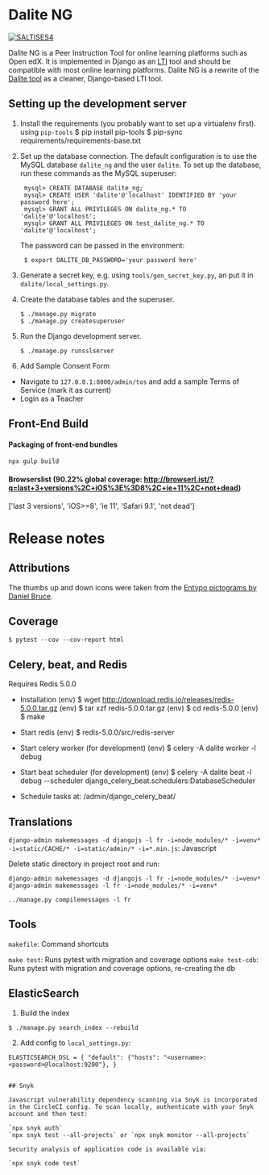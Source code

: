 # Dalite NG

[![SALTISES4](https://circleci.com/gh/SALTISES4/dalite-ng.svg?style=svg)](https://app.circleci.com/pipelines/github/SALTISES4/dalite-ng)

Dalite NG is a Peer Instruction Tool for online learning platforms such as Open edX. It is implemented in Django as an [LTI](https://en.m.wikipedia.org/wiki/Learning_Tools_Interoperability) tool and should be compatible with most online learning platforms. Dalite NG is a rewrite of the [Dalite tool][old-dalite] as a cleaner, Django-based LTI tool.

[old-dalite]: https://github.com/open-craft/edu8-dalite/

## Setting up the development server

1.  Install the requirements (you probably want to set up a virtualenv first).
    using `pip-tools`
    $ pip install pip-tools
    $ pip-sync requirements/requirements-base.txt

2.  Set up the database connection. The default configuration is to use the
    MySQL database `dalite_ng` and the user `dalite`. To set up the database,
    run these commands as the MySQL superuser:

         mysql> CREATE DATABASE dalite_ng;
         mysql> CREATE USER 'dalite'@'localhost' IDENTIFIED BY 'your password here';
         mysql> GRANT ALL PRIVILEGES ON dalite_ng.* TO 'dalite'@'localhost';
         mysql> GRANT ALL PRIVILEGES ON test_dalite_ng.* TO 'dalite'@'localhost';

    The password can be passed in the environment:

         $ export DALITE_DB_PASSWORD='your password here'

3.  Generate a secret key, e.g. using `tools/gen_secret_key.py`, an put it in
    `dalite/local_settings.py`.

4.  Create the database tables and the superuser.

        $ ./manage.py migrate
        $ ./manage.py createsuperuser

5.  Run the Django development server.

        $ ./manage.py runsslserver

6.  Add Sample Consent Form

- Navigate to `127.0.0.1:8000/admin/tos` and add a sample Terms of Service (mark it as current)
- Login as a Teacher

## Front-End Build

#### Packaging of front-end bundles

`npx gulp build`

#### Browserslist (90.22% global coverage: http://browserl.ist/?q=last+3+versions%2C+iOS%3E%3D8%2C+ie+11%2C+not+dead)

['last 3 versions', 'iOS>=8', 'ie 11', 'Safari 9.1', 'not dead']

# Release notes

## Attributions

The thumbs up and down icons were taken from the [Entypo pictograms by Daniel
Bruce][entypo].

[entypo]: http://www.entypo.com/

## Coverage

`$ pytest --cov --cov-report html`

## Celery, beat, and Redis

Requires Redis 5.0.0

- Installation
  (env) $ wget http://download.redis.io/releases/redis-5.0.0.tar.gz
  (env) $ tar xzf redis-5.0.0.tar.gz
  (env) $ cd redis-5.0.0
  (env) $ make

- Start redis
  (env) $ redis-5.0.0/src/redis-server

- Start celery worker (for development)
  (env) $ celery -A dalite worker -l debug

- Start beat scheduler (for development)
  (env) $ celery -A dalite beat -l debug --scheduler django_celery_beat.schedulers:DatabaseScheduler

- Schedule tasks at: /admin/django_celery_beat/

## Translations

`django-admin makemessages -d djangojs -l fr -i=node_modules/* -i=venv* -i=static/CACHE/* -i=static/admin/* -i=*.min.js`:
Javascript

Delete static directory in project root and run:

`django-admin makemessages -d djangojs -l fr -i=node_modules/* -i=venv*`
`django-admin makemessages -l fr -i=node_modules/* -i=venv*`

`../manage.py compilemessages -l fr`

## Tools

`makefile`:
Command shortcuts

`make test`:
Runs pytest with migration and coverage options
`make test-cdb`:
Runs pytest with migration and coverage options, re-creating the db

## ElasticSearch

1. Build the index

`$ ./manage.py search_index --rebuild`

2. Add config to `local_settings.py`:

`ELASTICSEARCH_DSL = { "default": {"hosts": "<username>:<password>@localhost:9200"}, }`

```

## Snyk

Javascript vulnerability dependency scanning via Snyk is incorporated in the CircleCI config. To scan locally, authenticate with your Snyk account and then test:

`npx snyk auth`
`npx snyk test --all-projects` or `npx snyk monitor --all-projects`

Security analysis of application code is available via:

`npx snyk code test`
```
